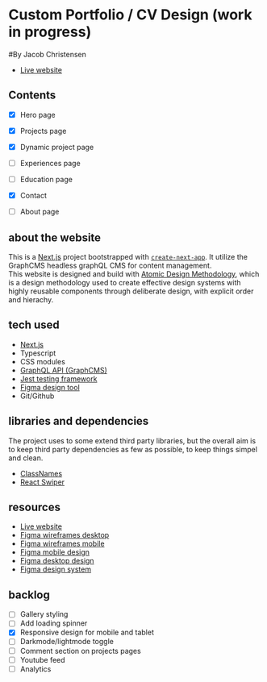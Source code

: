 # Custom Portfolio / CV Design (work in progress)
#By Jacob Christensen

- [Live website](https://portfolio-v2-alubuart.vercel.app/projects)

## Contents
- [x] Hero page
- [x] Projects page
- [x] Dynamic project page
- [ ] Experiences page
- [ ] Education page
- [x] Contact
- [ ] About page


## about the website
This is a [Next.js](https://nextjs.org/) project bootstrapped with [`create-next-app`](https://github.com/vercel/next.js/tree/canary/packages/create-next-app).
It utilize the GraphCMS headless graphQL CMS for content management.  
This website is designed and build with [Atomic Design Methodology](https://atomicdesign.bradfrost.com), which is a design methodology used to create effective design systems with highly reusable components through deliberate design, with explicit order and hierachy.


## tech used
- [Next.js](https://nextjs.org/)
- Typescript
- CSS modules
- [GraphQL API (GraphCMS)](https://graphcms.com/)
- [Jest testing framework](https://jestjs.io/)
- [Figma design tool](https://www.figma.com/)
- Git/Github

## libraries and dependencies
The project uses to some extend third party libraries, but the overall aim is to keep third party dependencies as few as possible, to keep things simpel and clean.

- [ClassNames](https://www.npmjs.com/package/classnames)
- [React Swiper](https://swiperjs.com/react)


## resources

- [Live website](https://portfolio-v2-alubuart.vercel.app/projects)
- [Figma wireframes desktop](https://www.figma.com/file/vuRpDJv3f1WBoKQrDpaivB/Portfolio-v2?node-id=0%3A1)
- [Figma wireframes mobile](https://www.figma.com/file/vuRpDJv3f1WBoKQrDpaivB/Portfolio-v2?node-id=5%3A38)
- [Figma mobile design](https://www.figma.com/file/vuRpDJv3f1WBoKQrDpaivB/Portfolio-v2?node-id=5%3A279)
- [Figma desktop design](https://www.figma.com/file/vuRpDJv3f1WBoKQrDpaivB/Portfolio-v2?node-id=5%3A278)
- [Figma design system](https://www.figma.com/file/vuRpDJv3f1WBoKQrDpaivB/Portfolio-v2?node-id=4%3A24)


## backlog
- [ ] Gallery styling
- [ ] Add loading spinner 
- [x] Responsive design for mobile and tablet
- [ ] Darkmode/lightmode toggle
- [ ] Comment section on projects pages
- [ ] Youtube feed
- [ ] Analytics

